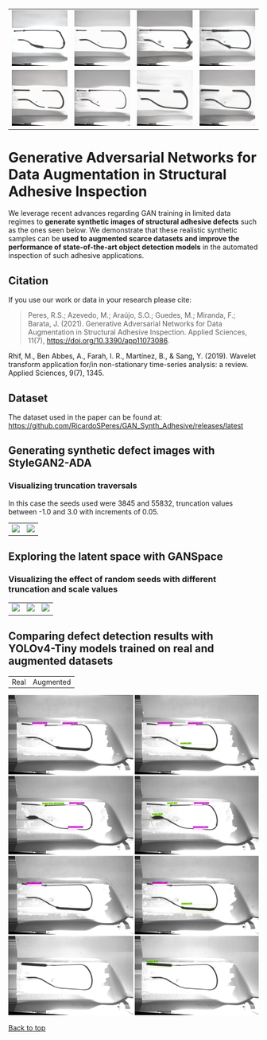 <table>
  <tr>
    <td><img src="Figures/SyntheticImages/image (141).png" width=270></td>
    <td><img src="Figures/SyntheticImages/image (24).png" width=270></td>
    <td><img src="Figures/SyntheticImages/image (5).png" width=270></td>
    <td><img src="Figures/SyntheticImages/image (534).png" width=270></td>
  </tr>
  <tr>
    <td><img src="Figures/SyntheticImages/image (6).png" width=270></td>
    <td><img src="Figures/SyntheticImages/image (76).png" width=270></td>
    <td><img src="Figures/SyntheticImages/image (79).png" width=270></td>
    <td><img src="Figures/SyntheticImages/image (90).png" width=270></td>
  </tr>
</table>

# Generative Adversarial Networks for Data Augmentation in Structural Adhesive Inspection

We leverage recent advances regarding GAN training in limited data regimes to **generate synthetic images of structural adhesive defects** such as the ones seen below. We demonstrate that these realistic synthetic samples can be **used to augmented scarce datasets and improve the performance of state-of-the-art object detection models** in the automated inspection of such adhesive applications.

## Citation 
If you use our work or data in your research please cite: 

> Peres, R.S.; Azevedo, M.; Araújo, S.O.; Guedes, M.; Miranda, F.; Barata, J. (2021). Generative Adversarial Networks for Data Augmentation in Structural Adhesive Inspection. Applied Sciences, 11(7), https://doi.org/10.3390/app11073086.

Rhif, M., Ben Abbes, A., Farah, I. R., Martínez, B., & Sang, Y. (2019). Wavelet transform application for/in non-stationary time-series analysis: a review. Applied Sciences, 9(7), 1345.



## Dataset
The dataset used in the paper can be found at:
https://github.com/RicardoSPeres/GAN_Synth_Adhesive/releases/latest

## Generating synthetic defect images with StyleGAN2-ADA
### Visualizing truncation traversals

In this case the seeds used were 3845 and 55832, truncation values between -1.0 and 3.0 with increments of 0.05. 

<table>
  <tr>    
    <td><img src="Figures/Gifs/truncation-traversal-seed3845-start-1.0-stop3.0.gif" width=270></td>
    <td><img src="Figures/Gifs/truncation-traversal-seed55832-start-1.0-stop3.0.gif" width=270></td>
  </tr>
</table>

## Exploring the latent space with GANSpace
### Visualizing the effect of random seeds with different truncation and scale values

<table>
  <tr>
    <td><img src="Figures/Gifs/ganspace1.gif" width=270></td>
    <td><img src="Figures/Gifs/ganspace2.gif" width=270></td>
    <td><img src="Figures/Gifs/introsys1024_1.gif" width=270></td>
  </tr>
</table>

## Comparing defect detection results with YOLOv4-Tiny models trained on real and augmented datasets

<table>
  <tr>    
    <td>Real</td>    
    <td>Augmented</td>
  </tr>
</table>

<img src="Figures/results_det.jpg" width=1080>

<a href="#top">Back to top</a>

